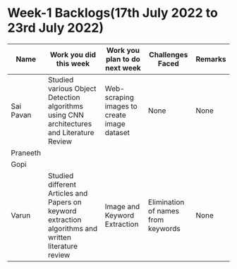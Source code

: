 # Week-1 Backlogs(17th July 2022 to 23rd July 2022)
| Name | Work you did this week | Work you plan to do next week | Challenges Faced | Remarks |
| --- | --- | --- | --- | --- |
| Sai Pavan | Studied various Object Detection algorithms using CNN architectures and Literature Review| Web-scraping images to create image dataset | None | None |
| Praneeth | | | | |
| Gopi | | | |
| Varun | Studied different Articles and Papers on keyword extraction algorithms and written literature review | Image and Keyword Extraction | Elimination of names from keywords  | None  |
